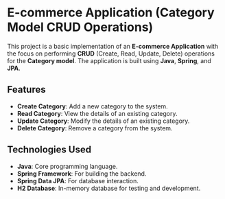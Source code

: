  # E-commerce Application (Category Model CRUD Operations)

This project is a basic implementation of an **E-commerce Application** with the focus on performing **CRUD** (Create, Read, Update, Delete) operations for the **Category model**. The application is built using **Java**, **Spring**, and **JPA**.

## Features

- **Create Category**: Add a new category to the system.
- **Read Category**: View the details of an existing category.
- **Update Category**: Modify the details of an existing category.
- **Delete Category**: Remove a category from the system.

## Technologies Used

- **Java**: Core programming language.
- **Spring Framework**: For building the backend.
- **Spring Data JPA**: For database interaction.
- **H2 Database**: In-memory database for testing and development.

